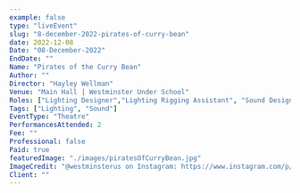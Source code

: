 ```yaml
---
example: false
type: "liveEvent"
slug: "8-december-2022-pirates-of-curry-bean"
date: 2022-12-08
Date: "08-December-2022"
EndDate: ""
Name: "Pirates of the Curry Bean"
Author: ""
Director: "Hayley Wellman"
Venue: "Main Hall | Westminster Under School"
Roles: ["Lighting Designer","Lighting Rigging Assistant", "Sound Designer", "Sound Mixer"]
Tags: ["Lighting", "Sound"]
EventType: "Theatre"
PerformancesAttended: 2
Fee: ""
Professional: false
Paid: true
featuredImage: "./images/piratesOfCurryBean.jpg"
ImageCredit: "@westminsterus on Instagram: https://www.instagram.com/p/Cl7BgQKoEW4/"
Client: ""
---
```

